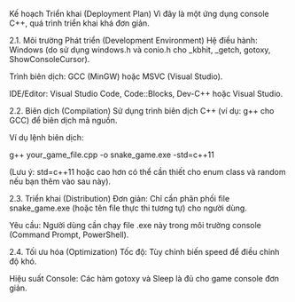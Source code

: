 Kế hoạch Triển khai (Deployment Plan)
Vì đây là một ứng dụng console C++, quá trình triển khai khá đơn giản.

2.1. Môi trường Phát triển (Development Environment)
Hệ điều hành: Windows (do sử dụng windows.h và conio.h cho _kbhit, _getch, gotoxy, ShowConsoleCursor).

Trình biên dịch: GCC (MinGW) hoặc MSVC (Visual Studio).

IDE/Editor: Visual Studio Code, Code::Blocks, Dev-C++ hoặc Visual Studio.

2.2. Biên dịch (Compilation)
Sử dụng trình biên dịch C++ (ví dụ: g++ cho GCC) để biên dịch mã nguồn.

Ví dụ lệnh biên dịch:

g++ your_game_file.cpp -o snake_game.exe -std=c++11

(Lưu ý: std=c++11 hoặc cao hơn có thể cần thiết cho enum class và random nếu bạn thêm vào sau này).

2.3. Triển khai (Distribution)
Đơn giản: Chỉ cần phân phối file snake_game.exe (hoặc tên file thực thi tương tự) cho người dùng.

Yêu cầu: Người dùng cần chạy file .exe này trong môi trường console (Command Prompt, PowerShell).

2.4. Tối ưu hóa (Optimization)
Tốc độ: Tùy chỉnh biến speed để điều chỉnh độ khó.

Hiệu suất Console: Các hàm gotoxy và Sleep là đủ cho game console đơn giản.